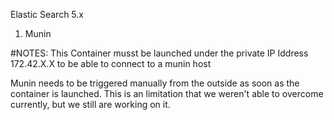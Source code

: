 Elastic Search 5.x

1. Munin


#NOTES:
This Container musst be launched under the private IP Iddress 
172.42.X.X to be able to connect to a munin host

Munin needs to be triggered manually from the outside as soon as the container is launched.
This is an limitation that we weren't able to overcome currently, but we still are working on it.